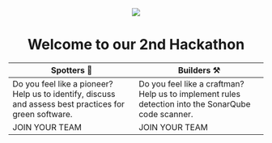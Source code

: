 <p align="center">
  <img src="challenge-logo.png">
</p>
<h1 align="center">Welcome to our 2nd Hackathon</h1>

| **Spotters** 🧪                                                                                            | **Builders** ⚒️                                                                                         |
|----------------------------------------------------------------------------------------------------------|-------------------------------------------------------------------------------------------------------|
| Do you feel like a pioneer?<br>Help us to identify, discuss and assess best practices for green software. | Do you feel like a craftman?<br>Help us to implement rules detection into the SonarQube code scanner. |
| JOIN YOUR TEAM                                                                                           | JOIN YOUR TEAM                                                                                        |
